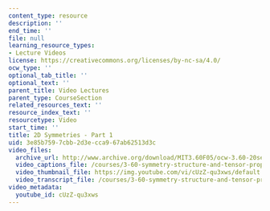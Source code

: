 ```yaml
---
content_type: resource
description: ''
end_time: ''
file: null
learning_resource_types:
- Lecture Videos
license: https://creativecommons.org/licenses/by-nc-sa/4.0/
ocw_type: ''
optional_tab_title: ''
optional_text: ''
parent_title: Video Lectures
parent_type: CourseSection
related_resources_text: ''
resource_index_text: ''
resourcetype: Video
start_time: ''
title: 2D Symmetries - Part 1
uid: 3e85b759-7cbb-2d3e-cca9-67ab62513d3c
video_files:
  archive_url: http://www.archive.org/download/MIT3.60F05/ocw-3.60-20sep2005-part1-220k.mp4
  video_captions_file: /courses/3-60-symmetry-structure-and-tensor-properties-of-materials-fall-2005/e1b735bf10ca5dc0baa008a1546290d2_cUzZ-qu3xws.vtt
  video_thumbnail_file: https://img.youtube.com/vi/cUzZ-qu3xws/default.jpg
  video_transcript_file: /courses/3-60-symmetry-structure-and-tensor-properties-of-materials-fall-2005/09c5e8aca48d428d4964491fb670f092_cUzZ-qu3xws.pdf
video_metadata:
  youtube_id: cUzZ-qu3xws
---
```

